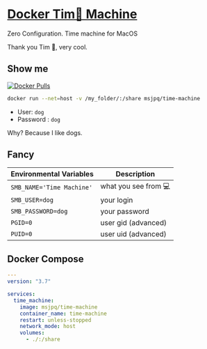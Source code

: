 # [Docker Tim🍎 Machine](https://ms-jpq.github.io/docker-time-machine)

Zero Configuration. Time machine for MacOS

Thank you Tim 🍏, very cool.

## Show me

[![Docker Pulls](https://img.shields.io/docker/pulls/msjpq/time-machine.svg)](https://hub.docker.com/r/msjpq/time-machine/)

```sh
docker run --net=host -v /my_folder/:/share msjpq/time-machine
```

- User: `dog`
- Password : `dog`

Why? Because I like dogs.

## Fancy

| Environmental Variables   | Description          |
| ------------------------- | -------------------- |
| `SMB_NAME='Time Machine'` | what you see from 💻 |
| `SMB_USER=dog`            | your login           |
| `SMB_PASSWORD=dog`        | your password        |
| `PGID=0`                  | user gid (advanced)  |
| `PUID=0`                  | user uid (advanced)  |

## Docker Compose

```yaml
---
version: "3.7"

services:
  time_machine:
    image: msjpq/time-machine
    container_name: time-machine
    restart: unless-stopped
    network_mode: host
    volumes:
      - ./:/share
```
